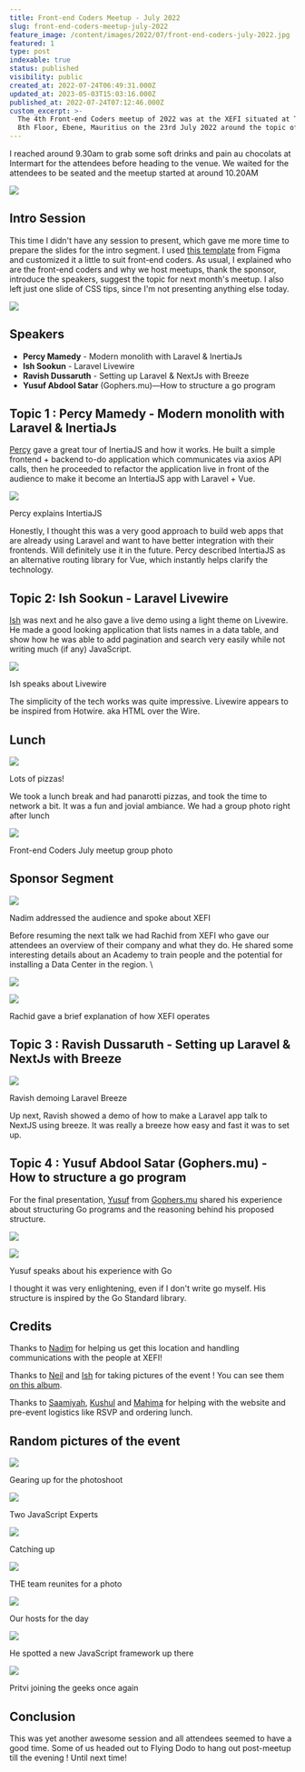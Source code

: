 ```yaml
---
title: Front-end Coders Meetup - July 2022
slug: front-end-coders-meetup-july-2022
feature_image: /content/images/2022/07/front-end-coders-july-2022.jpg
featured: 1
type: post
indexable: true
status: published
visibility: public
created_at: 2022-07-24T06:49:31.000Z
updated_at: 2023-05-03T15:03:16.000Z
published_at: 2022-07-24T07:12:46.000Z
custom_excerpt: >-
  The 4th Front-end Coders meetup of 2022 was at the XEFI situated at The Core
  8th Floor, Ebene, Mauritius on the 23rd July 2022 around the topic of Laravel
---
```


I reached around 9.30am to grab some soft drinks and pain au chocolats at Intermart for the attendees before heading to the venue. We waited for the attendees to be seated and the meetup started at around 10.20AM

![](/content/images/2022/07/image-22.png)

## Intro Session

This time I didn't have any session to present, which gave me more time to prepare the slides for the intro segment. I used [this template](https://www.figma.com/community/file/837094269982519505) from Figma and customized it a little to suit front-end coders. As usual, I explained who are the front-end coders and why we host meetups, thank the sponsor, introduce the speakers, suggest the topic for next month's meetup. I also left just one slide of CSS tips, since I'm not presenting anything else today.

![](/content/images/2022/07/image-52.png)

## Speakers

*   **Percy Mamedy** - Modern monolith with Laravel & InertiaJs
*   **Ish Sookun** - Laravel Livewire
*   **Ravish Dussaruth** - Setting up Laravel & NextJs with Breeze
*   **Yusuf Abdool Satar** (Gophers.mu)—How to structure a go program

## Topic 1 : Percy Mamedy - Modern monolith with Laravel & InertiaJs

[Percy](https://twitter.com/PercyMamedy) gave a great tour of InertiaJS and how it works. He built a simple frontend + backend to-do application which communicates via axios API calls, then he proceeded to refactor the application live in front of the audience to make it become an IntertiaJS app with Laravel + Vue.

![](/content/images/2022/07/image-7.png)

Percy explains IntertiaJS

Honestly, I thought this was a very good approach to build web apps that are already using Laravel and want to have better integration with their frontends. Will definitely use it in the future. Percy described IntertiaJS as an alternative routing library for Vue, which instantly helps clarify the technology.

## Topic 2: **Ish Sookun** - Laravel Livewire

[Ish](https://twitter.com/IshSookun) was next and he also gave a live demo using a light theme on Livewire. He made a good looking application that lists names in a data table, and show how he was able to add pagination and search very easily while not writing much (if any) JavaScript.

![](/content/images/2022/07/image-31.png)

Ish speaks about Livewire

The simplicity of the tech works was quite impressive. Livewire appears to be inspired from Hotwire. aka HTML over the Wire.

## Lunch

![](/content/images/2022/07/image-5.png)

Lots of pizzas!

We took a lunch break and had panarotti pizzas, and took the time to network a bit. It was a fun and jovial ambiance. We had a group photo right after lunch

![](/content/images/2022/07/image-1.png)

Front-end Coders July meetup group photo

## Sponsor Segment  

![](/content/images/2022/07/image-30.png)

Nadim addressed the audience and spoke about XEFI

Before resuming the next talk we had Rachid from XEFI who gave our attendees an overview of their company and what they do. He shared some interesting details about an Academy to train people and the potential for installing a Data Center in the region. \\

![](/content/images/2022/07/image-33.png)

![](/content/images/2022/07/image-3.png)

Rachid gave a brief explanation of how XEFI operates

## Topic 3 : **Ravish Dussaruth** - Setting up Laravel & NextJs with Breeze

![](/content/images/2022/07/image-20.png)

Ravish demoing Laravel Breeze

Up next, Ravish showed a demo of how to make a Laravel app talk to NextJS using breeze. It was really a breeze how easy and fast it was to set up.

## Topic 4 : **Yusuf Abdool Satar** (Gophers.mu) - How to structure a go program

For the final presentation, [Yusuf](https://twitter.com/__fluxy__) from [Gophers.mu](https://gophers.mu/) shared his experience about structuring Go programs and the reasoning behind his proposed structure.

![](/content/images/2022/07/image-34.png)

![](/content/images/2022/07/image-18.png)

Yusuf speaks about his experience with Go

I thought it was very enlightening, even if I don't write go myself. His structure is inspired by the Go Standard library.

## Credits

Thanks to [Nadim](https://twitter.com/nadimattari) for helping us get this location and handling communications with the people at XEFI!

Thanks to [Neil](https://twitter.com/arwinneil) and [Ish](https://twitter.com/IshSookun) for taking pictures of the event ! You can see them [on this album](https://photos.app.goo.gl/J1Qpe6M4TBiEciq17).

Thanks to [Saamiyah](https://twitter.com/smearthelove), [Kushul](https://twitter.com/kushul_soomaree) and [Mahima](https://twitter.com/MahimaRamgolam) for helping with the website and pre-event logistics like RSVP and ordering lunch.

## Random pictures of the event

![](/content/images/2022/07/image-38.png)

Gearing up for the photoshoot

![](/content/images/2022/07/image-36.png)

Two JavaScript Experts

![](/content/images/2022/07/image-40.png)

Catching up

![](/content/images/2022/07/image-42.png)

THE team reunites for a photo

![](/content/images/2022/07/image-46.png)

Our hosts for the day

![](/content/images/2022/07/image-48.png)

He spotted a new JavaScript framework up there

![](/content/images/2022/07/image-50.png)

Pritvi joining the geeks once again

## Conclusion

This was yet another awesome session and all attendees seemed to have a good time. Some of us headed out to Flying Dodo to hang out post-meetup till the evening ! Until next time!